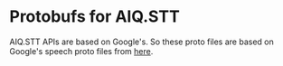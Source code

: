 # Protobufs for AIQ.STT

AIQ.STT APIs are based on Google's. So these proto files are based on Google's speech proto files from [here](https://github.com/GoogleCloudPlatform/android-docs-samples/tree/master/speech/Speech/app/src/main/proto/google).
